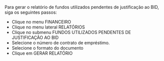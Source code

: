 Para gerar o relatório de fundos utilizados pendentes de justificação ao BID, siga os seguintes passos:

* Clique no menu FINANCEIRO
* Clique no menu lateral RELATÓRIOS
* Clique no submenu FUNDOS UTILIZADOS PENDENTES DE JUSTIFICAÇÃO AO BID
* Selecione o número de contrato de empréstimo.
* Selecione o formato do documento
* Clique em GERAR RELATÓRIO